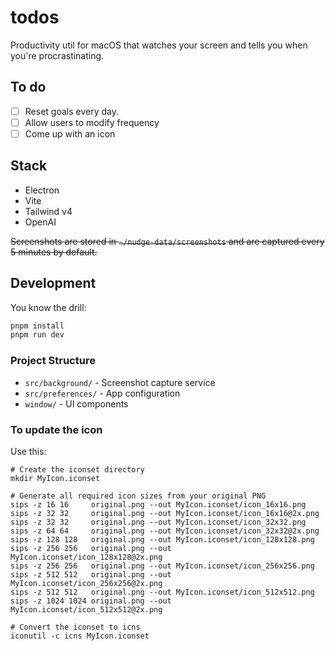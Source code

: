 # todos

Productivity util for macOS that watches your screen and tells you when you're
procrastinating.

## To do

- [ ] Reset goals every day.
- [ ] Allow users to modify frequency
- [ ] Come up with an icon

## Stack

- Electron
- Vite
- Tailwind v4
- OpenAI

~~Screenshots are stored in `~/nudge-data/screenshots` and are captured every 5
minutes by default.~~

## Development

You know the drill:

```bash
pnpm install
pnpm run dev
```

### Project Structure

- `src/background/` - Screenshot capture service
- `src/preferences/` - App configuration
- `window/` - UI components

### To update the icon

Use this:

```
# Create the iconset directory
mkdir MyIcon.iconset

# Generate all required icon sizes from your original PNG
sips -z 16 16     original.png --out MyIcon.iconset/icon_16x16.png
sips -z 32 32     original.png --out MyIcon.iconset/icon_16x16@2x.png
sips -z 32 32     original.png --out MyIcon.iconset/icon_32x32.png
sips -z 64 64     original.png --out MyIcon.iconset/icon_32x32@2x.png
sips -z 128 128   original.png --out MyIcon.iconset/icon_128x128.png
sips -z 256 256   original.png --out MyIcon.iconset/icon_128x128@2x.png
sips -z 256 256   original.png --out MyIcon.iconset/icon_256x256.png
sips -z 512 512   original.png --out MyIcon.iconset/icon_256x256@2x.png
sips -z 512 512   original.png --out MyIcon.iconset/icon_512x512.png
sips -z 1024 1024 original.png --out MyIcon.iconset/icon_512x512@2x.png

# Convert the iconset to icns
iconutil -c icns MyIcon.iconset
```
